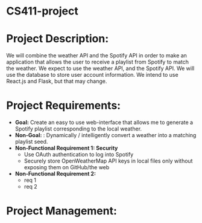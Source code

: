 # CS411-project
<h1> Project Description: </h1>
<p1>We will combine the weather API and the Spotify API in order to make an application that allows the user to receive a playlist from Spotify to match the weather. 
  We expect to use the weather API, and the Spotify API. 
  We will use the database to store user account information.
  We intend to use React.js and Flask, but that may change.
</p1>

<h1>Project Requirements:</h1>
<p1>
<ul>
  <li><b>Goal:</b> Create an easy to use web-interface that allows me to generate a Spotify
playlist corresponding to the local weather.</li>
  <li><b>Non-Goal:</b> : Dynamically / intelligently convert a weather into a matching
playlist seed. </li>
  <li><b>Non-Functional Requirement 1: Security</b>
  <ul> 
    <li>Use OAuth authentication to log into Spotify</li>
    <li>Securely store OpenWeatherMap API keys in local files only without exposing them on GitHub/the web</li>
  </ul></li>
  <li><b>Non-Functional Requirement 2:</b>
    <ul> 
    <li>req 1</li>
    <li>req 2</li>
  </ul></li>
</ul></p1>

<h1>Project Management:</h1>
